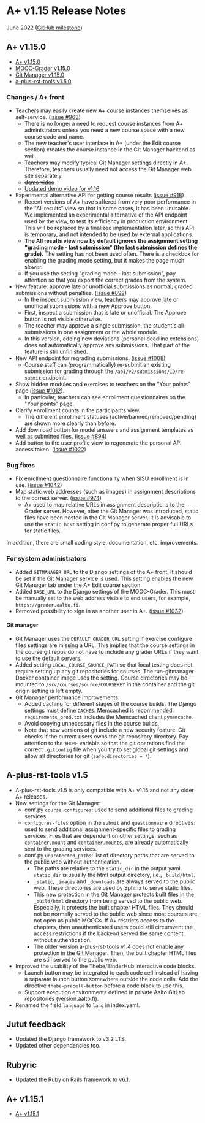 # A+ v1.15 Release Notes

June 2022 ([GitHub milestone](https://github.com/apluslms/a-plus/milestone/11?closed=1))

## A+ v1.15.0

* [A+ v1.15.0](https://github.com/apluslms/a-plus/releases/tag/v1.15.0)
* [MOOC-Grader v1.15.0](https://github.com/apluslms/mooc-grader/releases/tag/v1.15.0)
* [Git Manager v1.15.0](https://github.com/apluslms/gitmanager/releases/tag/v1.15.0)
* [a-plus-rst-tools v1.5.0](https://github.com/apluslms/a-plus-rst-tools/releases/tag/v1.5.0)


### Changes / A+ front

* Teachers may easily create new A+ course instances themselves as self-service. ([issue #963](https://github.com/apluslms/a-plus/issues/963))
  - There is no longer a need to request course instances from A+ administrators
    unless you need a new course space with a new course code and name.
  - The new teacher's user interface in A+ (under the Edit course section) creates
    the course instance in the Git Manager backend as well.
  - Teachers may modify typical Git Manager settings directly in A+.
    Therefore, teachers usually need not access the Git Manager web site separately.
  - [~~demo video~~](https://aalto.cloud.panopto.eu/Panopto/Pages/Viewer.aspx?id=c65fa197-d82a-4732-9503-ae710064f733)
  - [Updated demo video for v1.16](https://aalto.cloud.panopto.eu/Panopto/Pages/Viewer.aspx?id=30f10643-2714-4317-bc3b-aef6007f497b)
* Experimental alternative API for getting course results ([issue #918](https://github.com/apluslms/a-plus/issues/918))
  - Recent versions of A+ have suffered from very poor performance in the "All results" view so that in some cases, it has
    been unusable. We implemented an experimental alternative of the API endpoint used by the view, to test its efficiency in production environment. This will be replaced by a finalized implementation later, so this
    API is temporary, and not intended to be used by external applications.
  - **The All results view now by default ignores the assignment setting "grading mode - last submission" (the last submission defines the grade).**
    The setting has not been used often. There is a checkbox for enabling the grading mode setting, but it makes the page much slower.
  - If you use the setting "grading mode - last submission", pay attention so that you export the correct grades from the system.
* New feature: approve late or unofficial submissions as normal, graded submissions without penalties. ([issue #892](https://github.com/apluslms/a-plus/issues/892))
  - In the inspect submission view, teachers may approve late or unofficial submissions with a new Approve button.
  - First, inspect a submission that is late or unofficial. The Approve button is not visible otherwise.
  - The teacher may approve a single submission, the student's all submissions in one assignment or the whole module.
  - In this version, adding new deviations (personal deadline extensions) does not automatically approve any submissions.
    That part of the feature is still unfinished.
* New API endpoint for regrading submissions. ([issue #1008](https://github.com/apluslms/a-plus/issues/1008))
  - Course staff can (programmatically) re-submit an existing submission for grading through the `/api/v2/submissions/ID/re-submit` endpoint.
* Show hidden modules and exercises to teachers on the "Your points" page ([issue #1012](https://github.com/apluslms/a-plus/issues/1012)).
  - In particular, teachers can see enrollment questionnaires on the "Your points" page.
* Clarify enrollment counts in the participants view.
  - The different enrollment statuses (active/banned/removed/pending) are shown more clearly than before.
* Add download button for model answers and assignment templates as well as submitted files. ([issue #894](https://github.com/apluslms/a-plus/issues/894))
* Add button to the user profile view to regenerate the personal API access token. ([issue #1022](https://github.com/apluslms/a-plus/issues/1022))

### Bug fixes

* Fix enrollment questionnaire functionality when SISU enrollment is in use. ([issue #1042](https://github.com/apluslms/a-plus/issues/1042))
* Map static web addresses (such as images) in assignment descriptions to the correct server. ([issue #974](https://github.com/apluslms/a-plus/issues/974))
  - A+ used to map relative URLs in assignment descriptions to the Grader server.
    However, after the Git Manager was introduced, static files have been hosted in the Git Manager server.
    It is advisable to use the `static_host` setting in conf.py to generate proper full URLs for static files.

In addition, there are small coding style, documentation, etc. improvements.

### For system administrators

* Added `GITMANAGER_URL` to the Django settings of the A+ front.
  It should be set if the Git Manager service is used.
  This setting enables the new Git Manager tab under the A+ Edit course section.
* Added `BASE_URL` to the Django settings of the MOOC-Grader.
  This must be manually set to the web address visible to end users, for example, `https://grader.aalto.fi`.
* Removed possibility to sign in as another user in A+. ([issue #1032](https://github.com/apluslms/a-plus/issues/1032))

#### Git manager

* Git Manager uses the `DEFAULT_GRADER_URL` setting if exercise configure files settings are missing a URL.
  This implies that the course settings in the course git repos do not have to include any grader URLs if they want to use the default servers.
* Added setting `LOCAL_COURSE_SOURCE_PATH` so that local testing does not require setting up any git repositories for courses.
  The run-gitmanager Docker container image uses the setting.
  Course directories may be mounted to `/srv/courses/source/COURSEKEY` in the container and the git origin setting is left empty.
* Git Manager performance improvements:
  - Added caching for different stages of the course builds. The Django settings must define `CACHES`.
    Memcached is recommended. `requirements_prod.txt` includes the Memcached client `pymemcache`.
  - Avoid copying unnecessary files in the course builds.
  - Note that new versions of git include a new security feature. Git checks if the current users owns the git repository directory.
    Pay attention to the `$HOME` variable so that the git operations find the correct `.gitconfig` file
    when you try to set global git settings and allow all directories for git (`safe.directories = *`).


## A-plus-rst-tools v1.5

* A-plus-rst-tools v1.5 is only compatible with A+ v1.15 and not any older A+ releases.
* New settings for the Git Manager:
  - conf.py `course configures`: used to send additional files to grading services.
  - `configures-files` option in the `submit` and `questionnaire` directives:
    used to send additional assignment-specific files to grading services.
    Files that are dependent on other settings, such as `container.mount` and `container.mounts`,
    are already automatically sent to the grading services.
  - conf.py `unprotected_paths`: list of directory paths that are served to the public web without authentication.
    + The paths are relative to the `static_dir` in the output yaml.
      `static_dir` is usually the html output directory, i.e., `_build/html`.
    + `_static`, `_images` and `_downloads` are always served to the public web.
      These directories are used by Sphinx to serve static files.
    + This new protection in the Git Manager protects built files in the `_build/html` directory from being served to the public web.
      Especially, it protects the built chapter HTML files.
      They should not be normally served to the public web since most courses are not open as public MOOCs.
      If A+ restricts access to the chapters, then unauthenticated users could still circumvent the access restrictions
      if the backend served the same content without authentication.
    + The older version a-plus-rst-tools v1.4 does not enable any protection in the Git Manager.
      Then, the built chapter HTML files are still served to the public web.
* Improved the usability of the Thebe/BinderHub interactive code blocks.
  - Launch button may be integrated to each code cell instead of having a separate launch button somewhere outside the code cells.
    Add the directive `thebe-precell-button` before a code block to use this.
  - Support execution environments defined in private Aalto GitLab repositories (version.aalto.fi).
* Renamed the field `language` to `lang` in index.yaml.


## Jutut feedback

* Updated the Django framework to v3.2 LTS.
* Updated other dependencies too.


## Rubyric

* Updated the Ruby on Rails framework to v6.1.


## A+ v1.15.1

* [A+ v1.15.1](https://github.com/apluslms/a-plus/releases/tag/v1.15.1)
